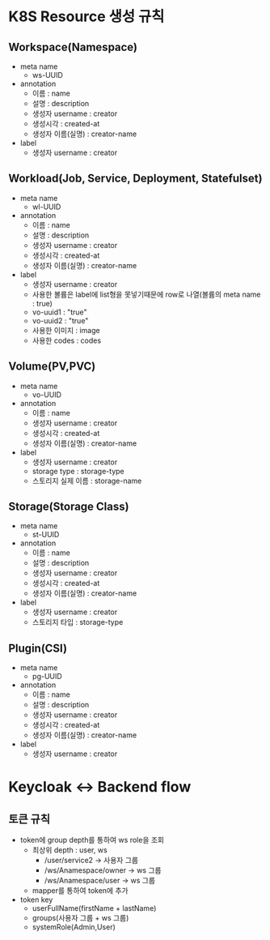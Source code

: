 # K8S Resource 생성 규칙
## Workspace(Namespace)
- meta name
    - ws-UUID
- annotation
    - 이름 : name
    - 설명 : description
    - 생성자 username : creator
    - 생성시각 : created-at
    - 생성자 이름(실명) : creator-name
- label
    - 생성자 username : creator
## Workload(Job, Service, Deployment, Statefulset)
- meta name
    - wl-UUID
- annotation
    - 이름 : name
    - 설명 : description
    - 생성자 username : creator
    - 생성시각 : created-at
    - 생성자 이름(실명) : creator-name
- label
    - 생성자 username : creator
    - 사용한 볼륨은 label에 list형을 못넣기때문에 row로 나열(볼륨의 meta name : true)
    - vo-uuid1 : "true"
    - vo-uuid2 : "true"
    - 사용한 이미지 : image
    - 사용한 codes : codes
## Volume(PV,PVC)
- meta name
    - vo-UUID
- annotation
    - 이름 : name
    - 생성자 username : creator
    - 생성시각 : created-at
    - 생성자 이름(실명) : creator-name
- label
    - 생성자 username : creator
    - storage type : storage-type
  - 스토리지 실제 이름 : storage-name
## Storage(Storage Class)
- meta name
    - st-UUID
- annotation
    - 이름 : name
    - 설명 : description
    - 생성자 username : creator
    - 생성시각 : created-at
    - 생성자 이름(실명) : creator-name
- label
    - 생성자 username : creator
    - 스토리지 타입 : storage-type
## Plugin(CSI)
- meta name
    - pg-UUID
- annotation
    - 이름 : name
    - 설명 : description
    - 생성자 username : creator
    - 생성시각 : created-at
    - 생성자 이름(실명) : creator-name
- label
    - 생성자 username : creator

# Keycloak <-> Backend flow
## 토큰 규칙
- token에 group depth를 통하여 ws role을 조회
    - 최상위 depth : user, ws
        - /user/service2 -> 사용자 그룹
        - /ws/Anamespace/owner -> ws 그룹
        - /ws/Anamespace/user -> ws 그룹
    - mapper를 통하여 token에 추가
- token key
    - userFullName(firstName + lastName)
    - groups(사용자 그룹 + ws 그룹)
    - systemRole(Admin,User)
